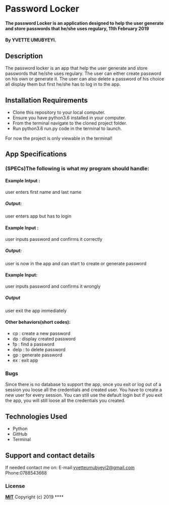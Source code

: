 # Password Locker
#### The password Locker is an application designed to help the user generate and store passwords that he/she uses regulary, 11th February 2019

#### By **YVETTE UMUBYEYI.**
## Description
The password locker is an app that help the user generate and store passwords that he/she uses regulary. The user can either create password on his own or generate it. The user can also delete a password of his choice all display them but first he/she has to log in to the app.
## Installation Requirements
* Clone this repository to your local computer.
* Ensure you have python3.6 installed in your computer.
* From the terminal navigate to the cloned project folder.
* Run python3.6 run.py code in the terminal to launch.

For now the project is only viewable in the terminal!

## App Specifications
### (SPECs)The following is what my program should handle:

#### Example Intput : 
user enters first name and last name
 ##### Output:
 user enters app but has to login

#### Example Input : 
user inputs password and confirms it correctly
#####  Output:
user is now in the app and can start to create or generate password

#### Example Input:
user inputs password and confirms it wrongly
##### Output
user exit the app immediately

#### Other behaviors(short codes):
* cp : create a new password
* dp : display created password
* fp : find a password
* delp : to delete password
* gp : generate password
* ex : exit app

### Bugs
Since there is no database to support the app, once you exit or log out of a session you loose all the credentials and created user. You have to create a new user for every session. You can still use the default login but if you exit the app, you will still loose all the credentials you created.
## Technologies Used
* Python
* GitHub
* Terminal
## Support and contact details
If needed contact me on:
E-mail:yvetteumubyeyi2@gmail.com
Phone:0788543668
### License
**[MIT](http://choosealisence.com/licenses/mit/)**
Copyright (c) 2019 ****
